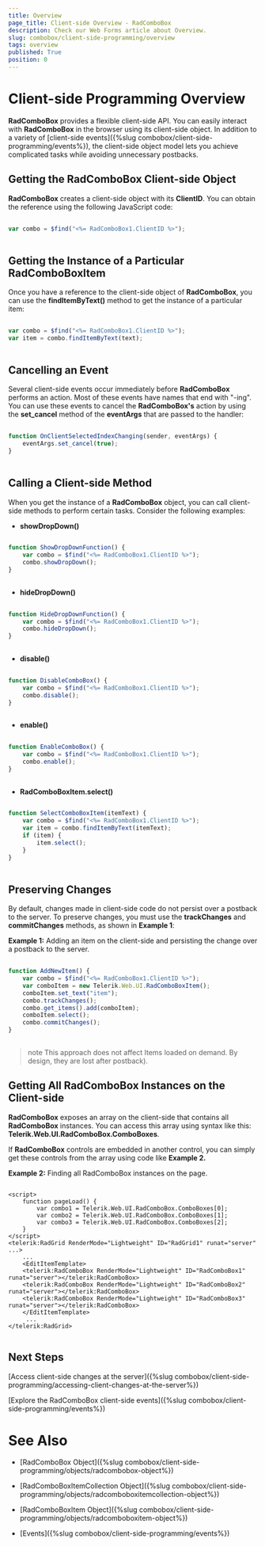 ```yaml
---
title: Overview
page_title: Client-side Overview - RadComboBox
description: Check our Web Forms article about Overview.
slug: combobox/client-side-programming/overview
tags: overview
published: True
position: 0
---
```


# Client-side Programming Overview



**RadComboBox** provides a flexible client-side API. You can easily interact with **RadComboBox** in the browser using its client-side object. In addition to a variety of [client-side events]({%slug combobox/client-side-programming/events%}), the client-side object model lets you achieve complicated tasks while avoiding unnecessary postbacks.

## Getting the RadComboBox Client-side Object

**RadComboBox** creates a client-side object with its **ClientID**. You can obtain the reference using the following JavaScript code:

````JavaScript
	     
var combo = $find("<%= RadComboBox1.ClientID %>");
				
````



## Getting the Instance of a Particular RadComboBoxItem

Once you have a reference to the client-side object of **RadComboBox**, you can use the **findItemByText()** method to get the instance of a particular item:

````JavaScript
	
var combo = $find("<%= RadComboBox1.ClientID %>");
var item = combo.findItemByText(text);
				
````



## Cancelling an Event

Several client-side events occur immediately before **RadComboBox** performs an action. Most of these events have names that end with "-ing". You can use these events to cancel the **RadComboBox's** action by using the **set_cancel** method of the **eventArgs** that are passed to the handler:

````JavaScript
	
function OnClientSelectedIndexChanging(sender, eventArgs) {
	eventArgs.set_cancel(true);
}
				
````



## Calling a Client-side Method

When you get the instance of a **RadComboBox** object, you can call client-side methods to perform certain tasks. Consider the following examples:

* **showDropDown()**

````JavaScript
	
function ShowDropDownFunction() {
	var combo = $find("<%= RadComboBox1.ClientID %>");
	combo.showDropDown();
}
				
````



* **hideDropDown()**

````JavaScript
	
function HideDropDownFunction() {
	var combo = $find("<%= RadComboBox1.ClientID %>");
	combo.hideDropDown();
}
				
````



* **disable()**

````JavaScript
	
function DisableComboBox() {
	var combo = $find("<%= RadComboBox1.ClientID %>");
	combo.disable();
}
				
````



* **enable()**

````JavaScript
	
function EnableComboBox() {
	var combo = $find("<%= RadComboBox1.ClientID %>");
	combo.enable();
}
				
````



* **RadComboBoxItem.select()**

````JavaScript
	
function SelectComboBoxItem(itemText) {
	var combo = $find("<%= RadComboBox1.ClientID %>");
	var item = combo.findItemByText(itemText);
	if (item) {
		item.select();
	}
}
				
````



## Preserving Changes

By default, changes made in client-side code do not persist over a postback to the server. To preserve changes, you must use the **trackChanges** and **commitChanges** methods, as shown in **Example 1**:

**Example 1:** Adding an item on the client-side and persisting the change over a postback to the server.

````JavaScript
	
function AddNewItem() {
	var combo = $find("<%= RadComboBox1.ClientID %>");
	var comboItem = new Telerik.Web.UI.RadComboBoxItem();
	comboItem.set_text("item");
	combo.trackChanges();
	combo.get_items().add(comboItem);
	comboItem.select();
	combo.commitChanges();
}
				
````



>note This approach does not affect Items loaded on demand. By design, they are lost after postback).
>


## Getting All RadComboBox Instances on the Client-side

**RadComboBox** exposes an array on the client-side that contains all **RadComboBox** instances. You can access this array using syntax like this: **Telerik.Web.UI.RadComboBox.ComboBoxes**.

If **RadComboBox** controls are embedded in another control, you can simply get these controls from the array using code like **Example 2.**

**Example 2:** Finding all RadComboBox instances on the page.

````ASPNET
	     
<script>
	function pageLoad() {
		var combo1 = Telerik.Web.UI.RadComboBox.ComboBoxes[0];
		var combo2 = Telerik.Web.UI.RadComboBox.ComboBoxes[1];
		var combo3 = Telerik.Web.UI.RadComboBox.ComboBoxes[2];
	}
</script>
<telerik:RadGrid RenderMode="Lightweight" ID="RadGrid1" runat="server" ...>    
	...     
	<EditItemTemplate>        
	<telerik:RadComboBox RenderMode="Lightweight" ID="RadComboBox1" runat="server"></telerik:RadComboBox>        
	<telerik:RadComboBox RenderMode="Lightweight" ID="RadComboBox2" runat="server"></telerik:RadComboBox>        
	<telerik:RadComboBox RenderMode="Lightweight" ID="RadComboBox3" runat="server"></telerik:RadComboBox>    
	</EditItemTemplate>   
	 ...
</telerik:RadGrid>
				
````

## Next Steps

[Access client-side changes at the server]({%slug combobox/client-side-programming/accessing-client-changes-at-the-server%})

[Explore the RadComboBox client-side events]({%slug combobox/client-side-programming/events%})

# See Also

 * [RadComboBox Object]({%slug combobox/client-side-programming/objects/radcombobox-object%})

 * [RadComboBoxItemCollection Object]({%slug combobox/client-side-programming/objects/radcomboboxitemcollection-object%})

 * [RadComboBoxItem Object]({%slug combobox/client-side-programming/objects/radcomboboxitem-object%})

 * [Events]({%slug combobox/client-side-programming/events%})
